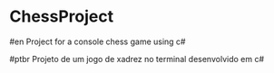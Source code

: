 # ChessProject

#en
Project for a console chess game using c#

#ptbr
Projeto de um jogo de xadrez no terminal desenvolvido em c#

